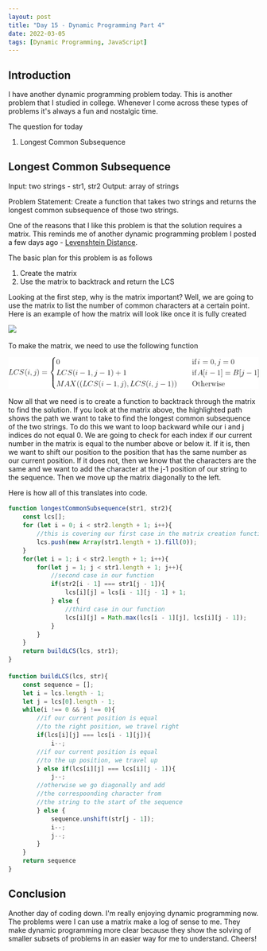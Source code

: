 ```yaml
---
layout: post
title: "Day 15 - Dynamic Programming Part 4"
date: 2022-03-05
tags: [Dynamic Programming, JavaScript]
---
```


## Introduction

I have another dynamic programming problem today. This is another problem that I studied in college. Whenever I come across these types of problems it's always a fun and nostalgic time.

The question for today

1. Longest Common Subsequence

## Longest Common Subsequence

Input: two strings - str1, str2
Output: array of strings

Problem Statement: Create a function that takes two strings and returns the longest common subsequence of those two strings.

One of the reasons that I like this problem is that the solution requires a matrix. This reminds me of another dynamic programming problem I posted a few days ago - [Levenshtein Distance](https://julius-walton.github.io/2022-03-03-day-13/).

The basic plan for this problem is as follows

1. Create the matrix
2. Use the matrix to backtrack and return the LCS

Looking at the first step, why is the matrix important? Well, we are going to use the matrix to list the number of common characters at a certain point. Here is an example of how the matrix will look like once it is fully created

![](https://www.techiedelight.com/wp-content/uploads/LCS-Backtrack-Wiki.png)

To make the matrix, we need to use the following function

![](https://github.com/Julius-Walton/julius-walton.github.io/blob/main/assets/img/LCS%20Function.png?raw=true)

Now all that we need is to create a function to backtrack through the matrix to find the solution. If you look at the matrix above, the highlighted path shows the path we want to take to find the longest common subsequence of the two strings. To do this we want to loop backward while our i and j indices do not equal 0. We are going to check for each index if our current number in the matrix is equal to the number above or below it. If it is, then we want to shift our position to the position that has the same number as our current position. If it does not, then we know that the characters are the same and we want to add the character at the j-1 position of our string to the sequence. Then we move up the matrix diagonally to the left.

Here is how all of this translates into code.

```js
function longestCommonSubsequence(str1, str2){
    const lcs[];
    for (let i = 0; i < str2.length + 1; i++){
        //this is covering our first case in the matrix creation function
        lcs.push(new Array(str1.length + 1).fill(0));
    }
    for(let i = 1; i < str2.length + 1; i++){
        for(let j = 1; j < str1.length + 1; j++){
            //second case in our function
            if(str2[i - 1] === str1[j - 1]){
                lcs[i][j] = lcs[i - 1][j - 1] + 1;
            } else {
                //third case in our function
                lcs[i][j] = Math.max(lcs[i - 1][j], lcs[i][j - 1]);
            }
        }
    }
    return buildLCS(lcs, str1);
}

function buildLCS(lcs, str){
    const sequence = [];
    let i = lcs.length - 1;
    let j = lcs[0].length - 1;
    while(i !== 0 && j !== 0){
        //if our current position is equal
        //to the right position, we travel right
        if(lcs[i][j] === lcs[i - 1][j]){
            i--;
        //if our current position is equal
        //to the up position, we travel up
        } else if(lcs[i][j] === lcs[i][j - 1]){
            j--;
        //otherwise we go diagonally and add
        //the correspoonding character from
        //the string to the start of the sequence
        } else {
            sequence.unshift(str[j - 1]);
            i--;
            j--;
        }
    }
    return sequence
}

```

## Conclusion

Another day of coding down. I'm really enjoying dynamic programming now. The problems were I can use a matrix make a log of sense to me. They make dynamic programming more clear because they show the solving of smaller subsets of problems in an easier way for me to understand. Cheers!
